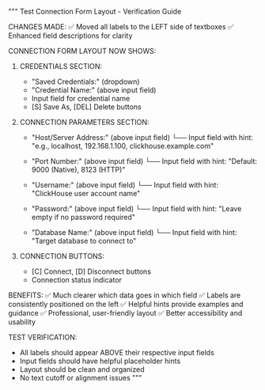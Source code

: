 """
Test Connection Form Layout - Verification Guide

CHANGES MADE:
✅ Moved all labels to the LEFT side of textboxes
✅ Enhanced field descriptions for clarity

CONNECTION FORM LAYOUT NOW SHOWS:

1. CREDENTIALS SECTION:
   - "Saved Credentials:" (dropdown)
   - "Credential Name:" (above input field)
   - Input field for credential name
   - [S] Save As, [DEL] Delete buttons

2. CONNECTION PARAMETERS SECTION:
   - "Host/Server Address:" (above input field)
     └── Input field with hint: "e.g., localhost, 192.168.1.100, clickhouse.example.com"
   
   - "Port Number:" (above input field)
     └── Input field with hint: "Default: 9000 (Native), 8123 (HTTP)"
   
   - "Username:" (above input field)
     └── Input field with hint: "ClickHouse user account name"
   
   - "Password:" (above input field)
     └── Input field with hint: "Leave empty if no password required"
   
   - "Database Name:" (above input field)
     └── Input field with hint: "Target database to connect to"

3. CONNECTION BUTTONS:
   - [C] Connect, [D] Disconnect buttons
   - Connection status indicator

BENEFITS:
✅ Much clearer which data goes in which field
✅ Labels are consistently positioned on the left
✅ Helpful hints provide examples and guidance
✅ Professional, user-friendly layout
✅ Better accessibility and usability

TEST VERIFICATION:
- All labels should appear ABOVE their respective input fields
- Input fields should have helpful placeholder hints
- Layout should be clean and organized
- No text cutoff or alignment issues
"""
